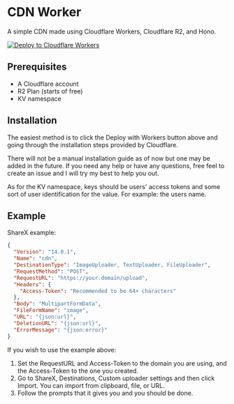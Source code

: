 # CDN Worker

A simple CDN made using Cloudflare Workers, Cloudflare R2, and Hono.

[![Deploy to Cloudflare Workers](https://deploy.workers.cloudflare.com/button)](https://deploy.workers.cloudflare.com/?url=https://github.com/SerenModz21/cdn-worker)

## Prerequisites
- A Cloudflare account
- R2 Plan (starts of free)
- KV namespace

## Installation

The easiest method is to click the Deploy with Workers button above and going through the installation steps provided by Cloudflare.

There will not be a manual installation guide as of now but one may be added in the future. If you need any help or have any questions, free feel to create an issue and I will try my best to help you out.

As for the KV namespace, keys should be users' access tokens and some sort of user identification for the value. For example: the users name.


## Example

ShareX example:

```json
{
  "Version": "14.0.1",
  "Name": "cdn",
  "DestinationType": "ImageUploader, TextUploader, FileUploader",
  "RequestMethod": "POST",
  "RequestURL": "https://your.domain/upload",
  "Headers": {
    "Access-Token": "Recommended to be 64+ characters"
  },
  "Body": "MultipartFormData",
  "FileFormName": "image",
  "URL": "{json:url}",
  "DeletionURL": "{json:url}",
  "ErrorMessage": "{json:error}"
}
```

If you wish to use the example above:
1. Set the RequestURL and Access-Token to the domain you are using, and the Access-Token to the one you created.
2. Go to ShareX, Destinations, Custom uploader settings and then click Import. You can import from clipboard, file, or URL.
3. Follow the prompts that it gives you and you should be done. 
